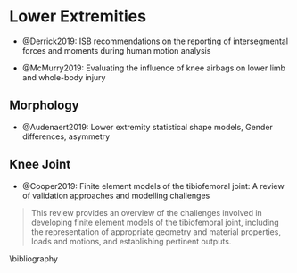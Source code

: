 # Lower Extremities

- @Derrick2019: ISB recommendations on the reporting of intersegmental forces and moments during human motion analysis

- @McMurry2019: Evaluating the influence of knee airbags on lower limb and whole-body injury

## Morphology

- @Audenaert2019: Lower extremity statistical shape models, Gender differences, asymmetry

## Knee Joint

- @Cooper2019: Finite element models of the tibiofemoral joint: A review of validation approaches and modelling challenges

> This review provides an overview of the challenges involved in developing finite element models of the tibiofemoral joint, including the representation of appropriate geometry and material properties, loads and motions, and establishing pertinent outputs.

\bibliography
